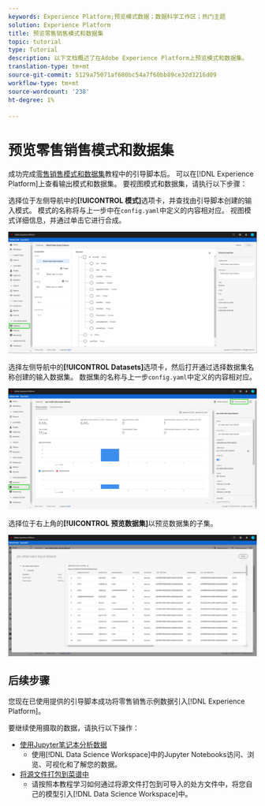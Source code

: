 ```yaml
---
keywords: Experience Platform;预览模式数据；数据科学工作区；热门主题
solution: Experience Platform
title: 预览零售销售模式和数据集
topic: tutorial
type: Tutorial
description: 以下文档概述了在Adobe Experience Platform上预览模式和数据集。
translation-type: tm+mt
source-git-commit: 5129a75071af680bc54a7f60bb89ce32d3216d09
workflow-type: tm+mt
source-wordcount: '238'
ht-degree: 1%

---
```



# 预览零售销售模式和数据集

成功完成[零售销售模式和数据集](./create-retails-sales-dataset.md)教程中的引导脚本后。 可以在[!DNL Experience Platform]上查看输出模式和数据集。 要视图模式和数据集，请执行以下步骤：

选择位于左侧导航中的&#x200B;**[!UICONTROL 模式]**&#x200B;选项卡，并查找由引导脚本创建的输入模式。 模式的名称将与上一步中在`config.yaml`中定义的内容相对应。 视图模式详细信息，并通过单击它进行合成。

![](../images/models-recipes/access-data/schema.PNG)

选择左侧导航中的&#x200B;**[!UICONTROL Datasets]**&#x200B;选项卡，然后打开通过选择数据集名称创建的输入数据集。 数据集的名称与上一步`config.yaml`中定义的内容相对应。

![](../images/models-recipes/access-data/dataset.PNG)

选择位于右上角的&#x200B;**[!UICONTROL 预览数据集]**&#x200B;以预览数据集的子集。

![](../images/models-recipes/access-data/preview.PNG)

## 后续步骤

您现在已使用提供的引导脚本成功将零售销售示例数据引入[!DNL Experience Platform]。

要继续使用摄取的数据，请执行以下操作：
- [使用Jupyter笔记本分析数据](../jupyterlab/analyze-your-data.md)
   - 使用[!DNL Data Science Workspace]中的Jupyter Notebooks访问、浏览、可视化和了解您的数据。
- [将源文件打包到菜谱中](./package-source-files-recipe.md)
   - 请按照本教程学习如何通过将源文件打包到可导入的处方文件中，将您自己的模型引入[!DNL Data Science Workspace]中。